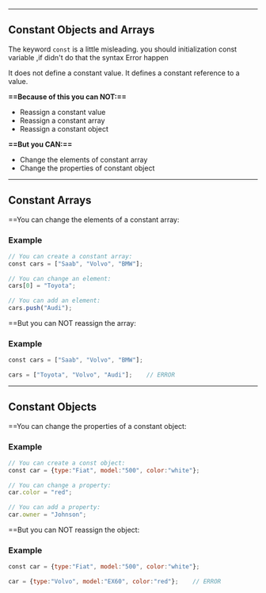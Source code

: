 
--------------------------------------------------------
## Constant Objects and Arrays

The keyword `const` is a little misleading.
you should initialization const variable ,if didn't do that the syntax Error happen

It does not define a constant value. It defines a constant reference to a value.

**==Because of this you can NOT:==**

- Reassign a constant value
- Reassign a constant array
- Reassign a constant object

**==But you CAN:==**

- Change the elements of constant array
- Change the properties of constant object

---------------------------------------------------
## Constant Arrays

==You can change the elements of a constant array:

### Example
```js
// You can create a constant array:  
const cars = ["Saab", "Volvo", "BMW"];  
  
// You can change an element:  
cars[0] = "Toyota";  
  
// You can add an element:  
cars.push("Audi");
```


==But you can NOT reassign the array:

### Example
```js
const cars = ["Saab", "Volvo", "BMW"];  
  
cars = ["Toyota", "Volvo", "Audi"];    // ERROR
```

---------------------------------------------------------------
## Constant Objects

==You can change the properties of a constant object:

### Example
```js
// You can create a const object:  
const car = {type:"Fiat", model:"500", color:"white"};  
  
// You can change a property:  
car.color = "red";  
  
// You can add a property:  
car.owner = "Johnson";
```



==But you can NOT reassign the object:

### Example

```js
const car = {type:"Fiat", model:"500", color:"white"};  
  
car = {type:"Volvo", model:"EX60", color:"red"};    // ERROR
```

